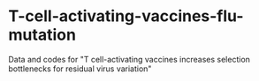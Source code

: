 # T-cell-activating-vaccines-flu-mutation
Data and codes for "T cell-activating vaccines increases selection bottlenecks for residual virus variation"
